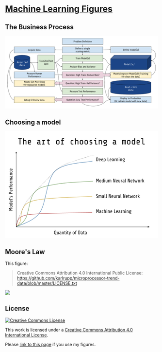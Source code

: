 # [Machine Learning Figures](https://github.com/guillaume-chevalier/Machine-Learning-Figures)

## The Business Process

![](machine-learning-business-process.png)

## Choosing a model

![](the-art-of-choosing-a-model.png)

## Moore's Law

This figure:
> Creative Commons Attribution 4.0 International Public License:
> https://github.com/karlrupp/microprocessor-trend-data/blob/master/LICENSE.txt

![](https://raw.githubusercontent.com/guillaume-chevalier/microprocessor-trend-data/7bbd582ba1376015f6cf24498f46db62811a2919/42yrs/42-years-processor-trend.png)


## License

<a rel="license" href="http://creativecommons.org/licenses/by/4.0/"><img alt="Creative Commons License" style="border-width:0" src="https://i.creativecommons.org/l/by/4.0/88x31.png" /></a>

This work is licensed under a [Creative Commons Attribution 4.0 International License](http://creativecommons.org/licenses/by/4.0/).

Please [link to this page](https://github.com/guillaume-chevalier/Machine-Learning-Figures) if you use my figures. 
